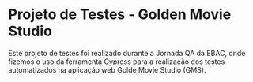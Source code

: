 # Projeto de Testes - Golden Movie Studio

Este projeto de testes foi realizado durante a Jornada QA da EBAC, onde fizemos o uso da ferramenta Cypress para a realização dos testes automatizados na aplicação web Golde Movie Studio (GMS).

